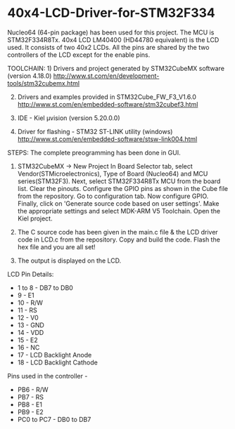 # 40x4-LCD-Driver-for-STM32F334

Nucleo64 (64-pin package) has been used for this project. The MCU is STM32F334R8Tx. 40x4 LCD LM40400 (HD44780 equivalent) is the LCD used. It consists of two 40x2 LCDs. All the pins are shared by the two controllers of the LCD except for the enable pins.

TOOLCHAIN: 1) Drivers and project generated by STM32CubeMX software (version 4.18.0) http://www.st.com/en/development-tools/stm32cubemx.html

2) Drivers and examples provided in STM32Cube_FW_F3_V1.6.0 http://www.st.com/en/embedded-software/stm32cubef3.html

3) IDE - Kiel µvision (version 5.20.0.0)

4) Driver for flashing - STM32 ST-LINK utility (windows) http://www.st.com/en/embedded-software/stsw-link004.html

STEPS: The complete preogramming has been done in GUI.

1) STM32CubeMX -> New Project In Board Selector tab, select Vendor(STMicroelectronics), Type of Board (Nucleo64) and MCU series(STM32F3). Next, select STM32F334R8Tx MCU from the board list. Clear the pinouts. Configure the GPIO pins as shown in the Cube file from the repository. Go to configuration tab. Now configure GPIO. Finally, click on 'Generate source code based on user settings'. Make the appropriate settings and select MDK-ARM V5 Toolchain. Open the Kiel project.

2) The C source code has been given in the main.c file & the LCD driver code in LCD.c from the repository. Copy and build the code. Flash the hex file and you are all set!

3) The output is displayed on the LCD.


LCD Pin Details:
* 1 to 8 - DB7 to DB0
* 9 - E1
* 10 - R/W
* 11 - RS
* 12 - V0
* 13 - GND
* 14 - VDD
* 15 - E2
* 16 - NC
* 17 - LCD Backlight Anode
* 18 - LCD Backlight Cathode


Pins used in the controller -
* PB6 - R/W
* PB7 - RS
* PB8 - E1
* PB9 - E2
* PC0 to PC7 - DB0 to DB7
